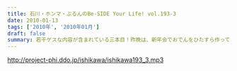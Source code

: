 ```yaml
---
title: 石川・ホンマ・ぶるんのBe-SIDE Your Life! vol.193-3
date: 2010-01-13
tags: ['2010年', '2010年01月']
draft: false
summary: 若干ゲスな内容が含まれている三本目！昨晩は、新年会でおでんをひたすら作っていたという噂の石川さんですが・・・NAMAE
---
```


http://project-phi.ddo.jp/ishikawa/ishikawa193_3.mp3
